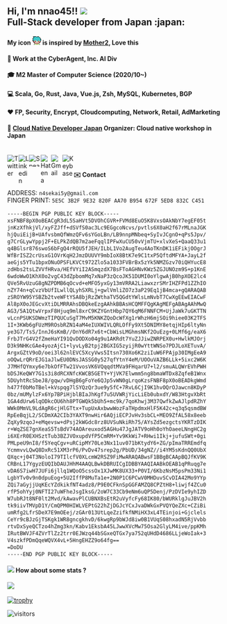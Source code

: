 <h2>Hi, I'm nnao45!! <img src="https://github.com/rajput2107/rajput2107/blob/master/Assets/Hi.gif" width="29px"> <br/>
Full-Stack developer from Japan :japan:</h2>

#### My icon <img src="https://github.com/nnao45/nnao45/blob/master/nnao45.png?raw=true" height="20px" width="20px"/></a> is inspired by [Mother2](https://www.nintendo.co.jp/n08/a2uj/mother2/index.html), Love this
#### :briefcase: Work at the CyberAgent, Inc. AI Div 
#### :mortar_board: M2 Master of Computer Science (2020/10~)
#### :computer: Scala, Go, Rust, Java, Vue.js, Zsh, MySQL, Kubernetes, BGP
#### ❤️ FP, Security, Encrypt, Cloudcomputing, Network, Retail, AdMarketing
#### :memo: [Cloud Native Developer Japan](https://cnd.connpass.com) Organizer: Cloud native workshop in Japan

<br/>

<a href="https://twitter.com/nnao45">
  <img align="left" alt="Twitter" width="26px" src="https://github.com/TheDudeThatCode/TheDudeThatCode/blob/master/Assets/Twitter.svg" />
</a>
<a href="https://www.linkedin.com/in/naoya-yokoyama-867544113/">
  <img align="left" alt="Linkedin" width="24px" src="https://github.com/TheDudeThatCode/TheDudeThatCode/blob/master/Assets/Linkedin.svg" />
</a>
<a href="https://speakerdeck.com/nnao45">
  <img align="left" alt="Speakerdeck" height="27px" width="27" src="https://www.strattic.com/wp-content/uploads/2019/06/speakerdeck-172x172.png" />
</a>
<a href="https://nnao45.hatenadiary.com/">
  <img align="left" alt="Hatena" width="24px" src="https://hatenacorp.jp/images/company/resource/hatena-blog-logo-s.png" />
</a>
<a href="mailto:n4sekai5y@gmail.com">
  <img align="left" alt="Gmail" width="26px" src="https://github.com/TheDudeThatCode/TheDudeThatCode/blob/master/Assets/Gmail.svg" />
</a>
<a href="https://keybase.io/nnao45">
  <img align="left" alt="Keybase" width="26px" src="https://upload.wikimedia.org/wikipedia/commons/b/bb/Keybase_logo_official.svg" />
</a>
</a>

<br/>

#### :envelope: Contact
ADDRESS: `n4sekai5y@gmail.com`<br/>
FINGER PRINT: `5E5C 3B2F 9E32 820F AA70 B954 672F 5ED8 832C C451`<br/>
```
-----BEGIN PGP PUBLIC KEY BLOCK-----
xsFNBF8pX0oBEACgR3dL5SaHVt5DVOhCGVR+FVMd8EuO5K8VxsOAkNbY7egEF05t
jnKzXfhkjVl/xyFZJff+dSVfS0ac3Lc9EGgcoNcvs/pvtls6X0aH2f67rMLnaJGK
hjQuiEijB+UAfvsbmQfWmzQFv6sYGoLBn/LB9nnpMNbeq+SyIvJCgnO+qPs5Jpv/
g7CrGLywYppj2F+ELPkZdQB7m2aeFqqlIPFwXuCU50vVjmTU+xlvXeS+QaaQ33u1
q4BGlsr876swoS6bFgQ4rRQU5fJEH/ILbL1Vo2AugTeu4AoTKnDK1iEFikjOOgrJ
WfBrISZ2crUsxG1OVrKqH2JmzDUUVY9mbIoX8BtK7e9C1txP5QftdMFYA+JayL2f
aeGjs5YTu1bpxONuOPSFLKVCt972Zlo5a1033FVBrBx5zYk5NMZGzv70iQHYucE8
zdHbs2tsLZVVfHRva/HEfVYiI2ASmqzdX7BsFToAGHNvKWz5ZGJUNOzm9S+p1KnE
6wdoWwO1KhX0o2vgC43dZpbomMq7xNaP3zQcoJK51DUMI0oYlgwAjB0hpXOE2lc4
QVe5RvUzuG8gNZPDMB6qOcvd+eMFO5yxGy13mVRRA2LiawxzrSMrIHZFPd1ZZhIO
nZY74n+qCvzVbUfILwllQLyhSXRLj+gwlVmliZO7z3aP29Eq1jB4mca+gQARAQAB
zSROYW95YSBZb2tveWFtYSA8bjRzZWthaTV5QGdtYWlsLmNvbT7CwXgEEwEIACwF
Al8pX0oJEGcvXtiDLMRRAhsDBQkeEzgAAhkBBAsHCQMFFQgKAgMEFgABAgAAhMwQ
AG3/5A1QtwVrpxF8Hjuq9ml8xrC9KZYGntHbp7QY6qM6FNNFCM+UjJaWk7uGKTTN
vLcnPSUKSDWmzTIPQUCuSgT7MvM5KNKZQoDcWfXg1rWhzH6mjSOi9hiee03K2TFS
1I+3KWb6gFUzM9ROsbRZN14aM4eIUXWIVLQRLOfFy9Xt5DNIMY8etqjHIp6ltyNn
ye3G7/TsS/InnJ6sKmB//OnY6dR7x6t+CbWisLMGhmsNKf2OuEzg+0LMf6g/eaX6
FrbJTrG4V2fZmeHaYI91QvDODXo04g9u1AKRdt7YuZJJiwZNRPEX0u+HwlkMJOrj
D3k9NHKcGAe4yozAjC1+lyvLyB2tpj2BGXIG5zyijR0wYttWNSo7PDJLoXETuvA/
ArgxGZtV9oD/oei3l62nlEVC5XcyVws5Itsn730Xo6K2ziIuW6FPAjp30IMgEeA9
oOQwLrQRrEJG1aJlwEU0DNsJASSG0y527qfYtnY4eM/UOOuVAZB6LLk+5ixc2W6K
J7MHfQYmxy6e7bkOfFTw21VvosVK6VQqqdtMVa9FHqarU7+l2/smuALQWrEVhPWH
bDSJKeQWY7G1s3i8dRCXNfcKWCB5GETY+YjVK7Elwmm5ng8bmaWTDx8ZqfeB1Wnx
5DUyhtRcSbeJ8/gqw/vDHgB6gFoYe6QJp5vWN0gLrqoKzsFNBF8pX0oBEADkgWmd
h477f0bMoTBel+kVspqg7lSYQzQr3ue9y5fC+7RvL6CjI9K1hvOQrOJawcn8KDyP
0bz/mUMylzFx6Yp7BPiHjblBIaJhKgf7u5UVWRjYicLiEb0ubxdY/W83HtgvXbRt
1GA4dUrw6lqODkcOU6hh8PTGWQk5bUh5+mc9k/7qoKhwj3M37QwfkZwAJlpdRZhY
WWk0MmVL9LdAgR6cjHlGTtx+TupUxAxbwwWozFaTHpdmxHlF5K42c+q3q5qsmdBW
RpEeBqjL2/SCDmXA2CIb3YAXT9nwHir6AQjiECPJvHv3sbCL+MEO9ZfAL58x8eeb
ZqXy9zqoJ+eMqevsw+dPsj2kWGdc8rz8UVSuNkiRh75/AYsZd5ezgctsYKRTzDIK
r+WqZSE7gnXeaS5TsBdV74AOAreuxod5AGHu47JgJATV9oHh0oYhOaeeLNngHC2g
i6XErR0EXHSztTub3BZJVOxupdVfP5CmRM+Yv9KkWi7+RHwi1Ikj+jufuSWt+0gi
PMLpeU9nI8/f5YeqCgv+uRCipMY70Le3Nx11uv071bKtydY6+ZG/pImaTRREmdfq
YcmmvvLQwQ8DxRc51XM3rP6/PvDv47srep2g/PbUD/34gNZ//i4YM5sKdnQQ0UbX
QXqc+j04T3NoloI79TIlcfV0XLcmW2RSZ9FiMwARAQABwsF1BBgBCAApBQJfKV9K
CRBnL17YgyzEUQIbDAUJHhM4AAQLBwkDBRUICgIDBBYAAQIAABkOEAB1qPRuqg7e
vDA6S7iwH7JUFi6jllq1WQoO5cssOx1XJwMK8UX33+P0VI/6KbzNsM5psPm33Ni1
LgbYTv0v9n0dpuEog+5U2IffP8MuTa1e+2N0P1C6PCwV0MHDuvSCvDIA42Mo9YYp
ZQi7aGyjjUqKEcYZdkikfNT4adz8/P9E0CFknSpGGFAMZQ8CPZtH8+liwjf4ZCu0
rfP5ohYyj0NFTI27uWFheJsgIksG/2oW7C33Cb9eNm6uQP5Denj/PzDVIe9yhIZD
W7ubRJt8NF0lt2Mvd/kAwavPlCUBNXBsEtR2uVyfcFy68IK80/bWURklgJuJBV2h
tk9iivTMVpD1Y/CmQPM0HIWLVEPtG22hZjDGJcYCxJvaDWkGxPVQYQeZXc+CZiBi
umRfg2LfrSDeX7E9mOEej/zGAr013UtLqeZzifkfNMiHX3xL4TEinjoi+Gjclels
CeYr9cBJzGjTSKgk1WR8gncgkhvD/6kwgRp9bWJd8iw0B1VUqS08hxadN5RjVvbb
rtvDxSyeQCTzo4hZmg3kn/Kabv1EksbA45LJwwXVcMw75Osa2GlyLM4ive/ppKMh
IRutBWVJF4ZVrTlZz2trr0EJWzq44bSGxeQTGx7ya752qUHdD4686LLjeWoIak+3
V4szkfPDmQqeWQVX4vL+5HngEHZZ9o64fg==
=DoDU
-----END PGP PUBLIC KEY BLOCK-----
```

#### <img src="https://media.giphy.com/media/VgCDAzcKvsR6OM0uWg/giphy.gif" width="50"> How about some stats ?
<p align="left">
<a href="https://github.com/anuraghazra/github-readme-stats">
  <img src="https://github-readme-stats.vercel.app/api?username=nnao45&count_private=true&show_icons=true" />
</a>
</p>

[![trophy](https://github-profile-trophy.vercel.app/?username=nnao45)](https://github.com/ryo-ma/github-profile-trophy)

![visitors](https://visitor-badge.laobi.icu/badge?page_id=nnao45.nnao45)
